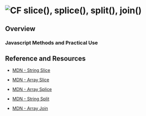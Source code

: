 ![CF](https://i.imgur.com/7v5ASc8.png)  slice(), splice(), split(), join()
=======
## Overview

### Javascript Methods and Practical Use

## Reference and Resources
* [MDN - String Slice](https://developer.mozilla.org/en-US/docs/Web/JavaScript/Reference/Global_Objects/String/slice)
* [MDN - Array Slice](https://developer.mozilla.org/en-US/docs/Web/JavaScript/Reference/Global_Objects/Array/slice)
* [MDN - Array Splice](https://developer.mozilla.org/en-US/docs/Web/JavaScript/Reference/Global_Objects/Array/splice)

* [MDN - String Split](https://developer.mozilla.org/en-US/docs/Web/JavaScript/Reference/Global_Objects/String/split)
* [MDN - Array Join](https://developer.mozilla.org/en-US/docs/Web/JavaScript/Reference/Global_Objects/Array/join)
